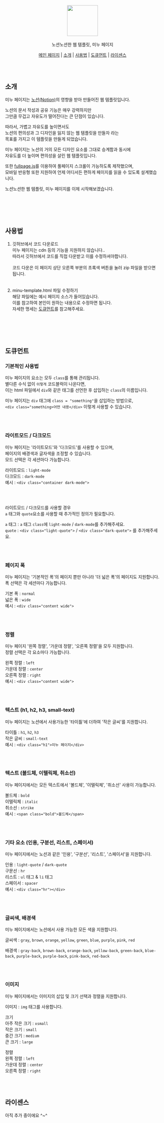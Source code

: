 <br><br><br>
<p align="center">
<image width="100px" src="/minu-logo.png"/> <br> <br>
   노션노션한 웹 템플릿, 미누 페이지
</p>
<p align="center">
      <a href="https://minyou.us/minu-template/minu-template.html">메인 페이지</a> | 
   <a href="#소개">소개</a> | 
   <a href="#사용법">사용법</a> | 
   <a href="#도큐먼트">도큐먼트</a> | 
   <a href="#라이센스">라이센스</a>
</p>

<br><br>

## 소개
미누 페이지는 [노션(Notion)](https://notion.so)의 영향을 받아 만들어진 웹 템플릿입니다. <br>

노션의 문서 작성과 공유 기능은 매우 강력하지만 <br>
그만큼 무겁고 자유도가 떨어진다는 큰 단점이 있습니다.<br>

따라서, 가볍고 자유도를 높이면서도<br>
노션의 편의성과 그 디자인을 잃지 않는 웹 템플릿을 만들자 라는 <br>
목표를 가지고 이 템플릿을 만들게 되었습니다.<br>

미누 페이지는 노션의 거의 모든 디자인 요소를 그대로 승계함과 동시에 <br>
자유도를 더 높이며 편의성을 살린 웹 템플릿입니다.<br>

또한 [fullpage.js](https://github.com/alvarotrigo/fullPage.js/)를 이용하여 풀페이지 스크롤이 가능하도록 제작했으며,<br>
모바일 반응형 또한 지원하여 언제 어디서든 편하게 페이지를 읽을 수 있도록 설계했습니다.<br>

노션노션한 웹 템플릿, 미누 페이지를 이제 시작해보겠습니다.<br>

<br><br><br><br>

## 사용법
1. 깃허브에서 코드 다운로드<br>
   미누 페이지는 cdn 등의 기능을 지원하지 않습니다..<br>
   따라서 깃허브에서 코드를 직접 다운받고 이를 수정하셔야합니다. <br><br>
   코드 다운은 이 페이지 상단 오른쪽 부분의 초록색 버튼을 눌러 zip 파일을 받으면 됩니다.<br>
<br><br>
2. minu-template.html 파일 수정하기<br>
   해당 파일에는 예시 페이지 소스가 들어있습니다.<br>
   이를 참고하여 본인이 원하는 내용으로 수정하면 됩니다.<br>
   자세한 명세는 [도큐먼트](##도큐먼트)를 참고해주세요.<br>

<br><br><br><br>

## 도큐먼트
### 기본적인 사용법
미누 페이지의 요소는 모두 `class`를 통해 관리됩니다.<br>
별다른 수식 없이 `이렇게` 코드블럭이 나온다면, <br>
이는 html 파일에서 `div`와 같은 태그를 선언한 후 삽입하는 `class`의 이름입니다.<br>

미누 페이지는 `div` 태그에 `class = "something"`을 삽입하는 방법으로,<br>
`<div class="something>어떤 내용</div>` 이렇게 사용할 수 있습니다.<br>

<br><br>

### 라이트모드 / 다크모드
미누 페이지는 '라이트모드'와 '다크모드'를 사용할 수 있으며,<br>
페이지의 배경색과 글자색을 조정할 수 있습니다.<br>
모드 선택은 각 세션마다 가능합니다.<br>

라이트모드 : `light-mode`<br>
다크모드 : `dark-mode`<br>
예시 : `<div class="container dark-mode">`<br>

<br><br>

라이트모드 / 다크모드를 사용할 경우 <br>
`a` 태그와 `quote`요소를 사용할 때 추가적인 정의가 필요합니다.<br>

`a` 태그 : `a` 태그 `class`에 `light-mode` / `dark-mode`를 추가해주세요.<br>
`quote` : `<div class="light-quote">` / `<div class="dark-quote">` 를 추가해주세요.<br>

<br><br>

### 페이지 폭
미누 페이지는 '기본적인 폭'의 페이지 뿐만 아니라 '더 넓은 폭'의 페이지도 지원합니다.<br>
폭 선택은 각 세션마다 가능합니다.<br>

기본 폭 : `normal`<br>
넓은 폭 : `wide`<br>
예시 : `<div class="content wide">`<br>

<br><br>

### 정렬
미누 페이지 '왼쪽 정렬', '가운데 정렬', '오른쪽 정렬'을 모두 지원합니다.<br>
정렬 선택은 각 요소마다 가능합니다.<br>

왼쪽 정렬 : `left`<br>
가운데 정렬 : `center`<br>
오른쪽 정렬 : `right`<br>
예시 : `<div class="content wide">`<br>

<br><br>

### 텍스트 (h1, h2, h3, small-text)
미누 페이지는 노션에서 사용가능한 '타이틀'에 더하여 '작은 글씨'를 지원합니다.<br>

타이틀 : `h1`, `h2`, `h3`<br>
작은 글씨 : `small-text`<br>
예시 : `<div class="h1">미누 페이지</div>`<br>

<br><br>

### 텍스트 (볼드체, 이텔릭체, 취소선)
미누 페이지에서는 모든 텍스트에서 '볼드체', '이텔릭체', '취소선' 사용이 가능합니다.<br>

볼드체 : `bold`<br>
이텔릭체 : `italic`<br>
취소선 : `strike`<br>
예시 : `<span class="bold">볼드체</span>`<br>

<br><br>

### 기타 요소 (인용, 구분선, 리스트, 스페이서)
미누 페이지에서는 노션과 같은 '인용', '구분선', '리스트', '스페이서'을 지원합니다.<br>

인용 : `light-quote` / `dark-quote`<br>
구문선 : `hr`<br>
리스트 : `ul` 태그 & `li` 태그<br>
스페이서 : `spacer`<br>
예시 : `<div class="hr"></div>`<br>

<br><br>

### 글씨색, 배경색
미누 페이지에서는 노션에서 사용 가능한 모든 색을 지원합니다. <br>

글씨색 : `gray`, `brown`, `orange`, `yellow`, `green`, `blue`, `purple`, `pink`, `red` <br>

배경색 : `gray-back`, `brown-back`, `orange-back`, `yellow-back`, `green-back`, `blue-back`, `purple-back`, `purple-back`, `pink-back`, `red-back` <br>

<br><br>

### 이미지
미누 페이지에서는 이미지의 삽입 및 크기 선택과 정렬을 지원합니다.<br>

이미지 : `img` 태그를 사용합니다.<br>

크기 <br>
아주 작은 크기 : `xsmall`<br>
작은 크기 : `small`<br>
중간 크기 : `medium`<br>
큰 크기 : `large`<br>

정렬<br>
왼쪽 정렬 : `left`<br>
가운데 정렬 : `center`<br>
오른쪽 정렬 : `right`<br>

<br><br>

## 라이센스
아직 추가 중이에요 ^~^
